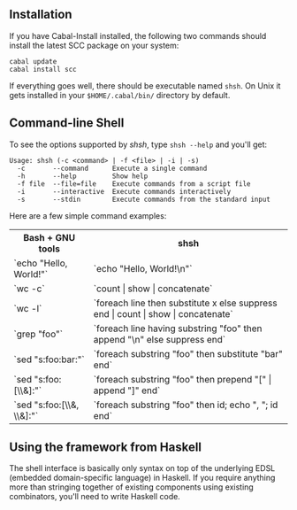 
## Installation

If you have Cabal-Install installed, the following two commands should install the latest SCC package on your system:

    cabal update
    cabal install scc

If everything goes well, there should be executable named `shsh`. On Unix it gets installed in your `$HOME/.cabal/bin/` directory by default.

## Command-line Shell

To see the options supported by _shsh_, type `shsh --help` and you'll get:

    Usage: shsh (-c <command> | -f <file> | -i | -s) 
      -c       --command      Execute a single command
      -h       --help         Show help
      -f file  --file=file    Execute commands from a script file
      -i       --interactive  Execute commands interactively
      -s       --stdin        Execute commands from the standard input

Here are a few simple command examples:

<table>
<tbody>
<tr><th> Bash + GNU tools</th><th>shsh</th></tr>
<tr><td>`echo "Hello, World!"`</td><td>`echo "Hello, World!\n"`</td></tr>
<tr><td>`wc -c`</td><td>`count | show | concatenate`</td></tr>
<tr><td>`wc -l`</td><td>`foreach line then substitute x else suppress end | count | show | concatenate`</td></tr>
<tr><td>`grep "foo"`</td><td>`foreach line having substring "foo" then append "\n" else suppress end`</td></tr>
<tr><td>`sed "s:foo:bar:"`</td><td>`foreach substring "foo" then substitute "bar" end`</td></tr>
<tr><td>`sed "s:foo:[\\&]:"`</td><td>`foreach substring "foo" then prepend "[" | append "]" end`</td></tr>
<tr><td>`sed "s:foo:[\\&, \\&]:"`</td><td>`foreach substring "foo" then id; echo ", "; id end`</td></tr>
</tbody>
</table>

## Using the framework from Haskell

The shell interface is basically only syntax on top of the underlying EDSL (embedded domain-specific language) in Haskell. If you require anything more than stringing together of existing components using existing combinators, you'll need to write Haskell code.

